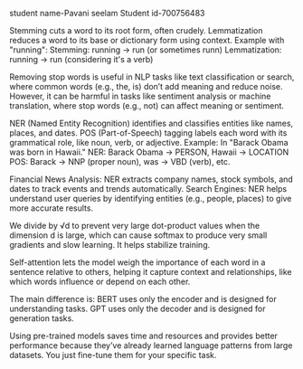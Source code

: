 student name-Pavani seelam
Student id-700756483


Stemming cuts a word to its root form, often crudely.
Lemmatization reduces a word to its base or dictionary form using context.
Example with "running":
Stemming: running → run (or sometimes runn)
Lemmatization: running → run (considering it's a verb)

Removing stop words is useful in NLP tasks like text classification or search, where common words (e.g., the, is) don’t add meaning and reduce noise.
However, it can be harmful in tasks like sentiment analysis or machine translation, where stop words (e.g., not) can affect meaning or sentiment.

NER (Named Entity Recognition) identifies and classifies entities like names, places, and dates.
POS (Part-of-Speech) tagging labels each word with its grammatical role, like noun, verb, or adjective.
Example:
In "Barack Obama was born in Hawaii."
NER: Barack Obama → PERSON, Hawaii → LOCATION
POS: Barack → NNP (proper noun), was → VBD (verb), etc.

Financial News Analysis: NER extracts company names, stock symbols, and dates to track events and trends automatically.
Search Engines: NER helps understand user queries by identifying entities (e.g., people, places) to give more accurate results.

We divide by √d to prevent very large dot-product values when the dimension d is large, which can cause softmax to produce very small gradients and slow learning. It helps stabilize training.

Self-attention lets the model weigh the importance of each word in a sentence relative to others, helping it capture context and relationships, like which words influence or depend on each other.

The main difference is:
BERT uses only the encoder and is designed for understanding tasks.
GPT uses only the decoder and is designed for generation tasks.

Using pre-trained models saves time and resources and provides better performance because they’ve already learned language patterns from large datasets. You just fine-tune them for your specific task.























